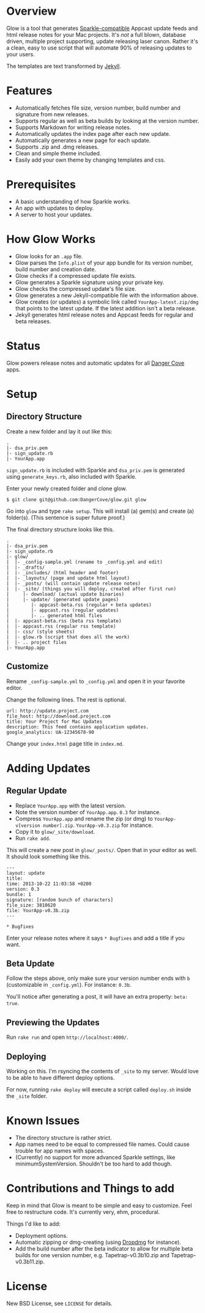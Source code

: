 # Overview

Glow is a tool that generates [Sparkle-compatible](/andymatuschak/Sparkle) Appcast 
update feeds and html release notes for your Mac projects. It's _not_ a full blown, 
database driven, multiple project supporting, update releasing laser canon. Rather 
it's a clean, easy to use script that will automate 90% of releasing updates to your
users.

The templates are text transformed by [Jekyll](http://jekyllrb.com/).

# Features

* Automatically fetches file size, version number, build number and signature
from new releases.
* Supports regular as well as beta builds by looking at the version number.
* Supports Markdown for writing release notes.
* Automatically updates the index page after each new update.
* Automatically generates a new page for each update.
* Supports .zip and .dmg releases.
* Clean and simple theme included.
* Easily add your own theme by changing templates and css.

# Prerequisites

* A basic understanding of how Sparkle works.
* An app with updates to deploy.
* A server to host your updates.

# How Glow Works

* Glow looks for an `.app` file.
* Glow parses the `Info.plist` of your app bundle for its version number, build
number and creation date.
* Glow checks if a compressed update file exists.
* Glow generates a Sparkle signature using your private key.
* Glow checks the compressed update's file size.
* Glow generates a new Jekyll-compatible file with the information above.
* Glow creates (or updates) a symbolic link called `YourApp-latest.zip/dmg`
that points to the latest update. If the latest addition isn't a beta release.
* Jekyll generates html release notes and Appcast feeds for regular and beta
releases.

# Status

Glow powers release notes and automatic updates for all [Danger Cove](http://www.dangercove.com) apps.

# Setup

## Directory Structure

Create a new folder and lay it out like this:

    .
    |- dsa_priv.pem
    |- sign_update.rb
    |- YourApp.app

`sign_update.rb` is included with Sparkle and `dsa_priv.pem` is generated using
`generate_keys.rb`, also included with Sparkle.

Enter your newly created folder and clone glow.

    $ git clone git@github.com:DangerCove/glow.git glow

Go into `glow` and type `rake setup`. This will install (a) gem(s) and create
 (a) folder(s). (This sentence is super future proof.)

The final directory structure looks like this.

    .
    |- dsa_priv.pem
    |- sign_update.rb
    |- glow/
    |  |- _config-sample.yml (rename to _config.yml and edit)
    |  |- _drafts/
    |  |- _includes/ (html header and footer)
    |  |- _layouts/ (page and update html layout)
    |  |- _posts/ (will contain update release notes)
    |  |- _site/ (things you will deploy, created after first run)
    |     |- download/ (actual update binaries)
    |     |- update/ (generated update pages)
    |        |- appcast-beta.rss (regular + beta updates)
    |        |- appcast.rss (regular updates)
    |        |- .. generated html files
    |  |- appcast-beta.rss (beta rss template)
    |  |- appcast.rss (regular rss template)
    |  |- css/ (style sheets)
    |  |- glow.rb (script that does all the work)
    |  |- .. project files 
    |- YourApp.app

## Customize

Rename `_config-sample.yml` to `_config.yml` and open it in your favorite
editor.

Change the following lines. The rest is optional.

    url: http://update.project.com
    file_host: http://download.project.com
    title: Your Project for Mac Updates
    description: This feed contains application updates.
    google_analytics: UA-12345678-90

Change your `index.html` page title in `index.md`.

# Adding Updates

## Regular Update

* Replace `YourApp.app` with the latest version.
* Note the version number of `YourApp.app`. `0.3` for instance.
* Compress `YourApp.app` and rename the zip (or dmg) to `YourApp-v[version number].zip`.
`YourApp-v0.3.zip` for instance.
* Copy it to `glow/_site/download`.
* Run `rake add`.

This will create a new post in `glow/_posts/`. Open that in your editor as
well. It should look something like this.

    ---
    layout: update
    title: 
    time: 2013-10-22 11:03:58 +0200
    version: 0.3
    bundle: 1
    signature: [random bunch of characters]
    file_size: 3810620
    file: YourApp-v0.3b.zip
    ---

    * Bugfixes

Enter your release notes where it says `* Bugfixes` and add a title if you
want.

## Beta Update

Follow the steps above, only make sure your version number ends with `b` (customizable
in `_config.yml`). For instance: `0.3b`.

You'll notice after generating a post, it will have an extra property: `beta: true`.

## Previewing the Updates

Run `rake run` and open `http://localhost:4000/`.

## Deploying

Working on this. I'm rsyncing the contents of `_site` to my server. Would love
to be able to have different deploy options.

For now, running `rake deploy` will execute a script called `deploy.sh` inside the `_site` folder.
  
# Known Issues

* The directory structure is rather strict.
* App names need to be equal to compressed file names. Could cause trouble for
app names with spaces.
* (Currently) no support for more advanced Sparkle settings, like
minimumSystemVersion. Shouldn't be too hard to add though.

# Contributions and Things to add

Keep in mind that Glow is meant to be simple and easy to customize. Feel free to 
restructure code. It's currently very, ehm, procedural.

Things I'd like to add:

* Deployment options.
* Automatic zipping or dmg-creating (using [Dropdmg](http://c-command.com/dropdmg/) for instance).
* Add the build number after the beta indicator to allow for multiple beta builds 
for one version number, e.g. Tapetrap-v0.3b10.zip and Tapetrap-v0.3b11.zip.

# License

New BSD License, see `LICENSE` for details.
